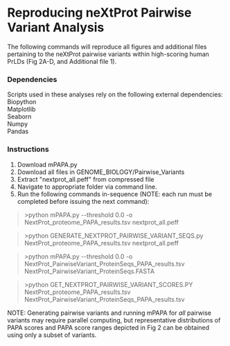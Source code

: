 
# Reproducing neXtProt Pairwise Variant Analysis

The following commands will reproduce all figures and additional files pertaining to the neXtProt pairwise variants within high-scoring human PrLDs (Fig 2A-D, and Additional file 1).

### Dependencies
Scripts used in these analyses rely on the following external dependencies:\
Biopython\
Matplotlib\
Seaborn\
Numpy\
Pandas

### Instructions
1. Download mPAPA.py
2. Download all files in GENOME_BIOLOGY/Pairwise_Variants
3. Extract "nextprot_all.peff" from compressed file
4. Navigate to appropriate folder via command line.
5. Run the following commands in-sequence (NOTE: each run must be completed before issuing the next command):

>\>python mPAPA.py --threshold 0.0 -o NextProt_proteome_PAPA_results.tsv nextprot_all.peff

>\>python GENERATE_NEXTPROT_PAIRWISE_VARIANT_SEQS.py NextProt_proteome_PAPA_results.tsv nextprot_all.peff

>\>python mPAPA.py --threshold 0.0 -o NextProt_PairwiseVariant_ProteinSeqs_PAPA_results.tsv NextProt_PairwiseVariant_ProteinSeqs.FASTA

>\>python GET_NEXTPROT_PAIRWISE_VARIANT_SCORES.PY NextProt_proteome_PAPA_results.tsv NextProt_PairwiseVariant_ProteinSeqs_PAPA_results.tsv

NOTE: Generating pairwise variants and running mPAPA for *all* pairwise variants may require parallel computing, but representative distributions of PAPA scores and PAPA score ranges depicted in Fig 2 can be obtained using only a subset of variants.
